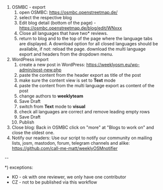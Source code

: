 1. OSMBC - export
    1. open OSMBC: https://osmbc.openstreetmap.de/
    2. select the respective blog
    3. Edit blog detail (bottom of the page) - https://osmbc.openstreetmap.de/blog/edit/WNxxx
    4. Close all languages that have two* reviews.
    5. return to blog and to the top of the page where the language tabs are displayed. A download option for all closed languages should be available, if not: reload the page. download the multi language export and headers from the dropdown menu.
2. WordPress import
    1. create a new post in WordPress: https://weeklyosm.eu/wp-admin/post-new.php
    2. paste the content from the header export as title of the post
    3. make sure the content view is set to **Text** mode
    4. paste the content from the multi language export as content of the post
    5. change authors to **weeklyteam**
    6. Save Draft
    7. switch from  **Text** mode to **visual**
    8. check all languages are correct and remove leading empty rows
    9. Save Draft
    10. Publish
3. Close blog: Back in OSMBC click on "more" at "Blogs to work on" and close the oldest one.
4. Notify our readers: Use our script to notify our community on mailing lists, josm, mastodon, forum, telegram channels and alike: https://github.com/call-me-matt/weeklyOSMnotifier

--

*) exceptions:
 *   KO - ok with one reviewer, we only have one contributor
 *   CZ - not to be published via this workflow

